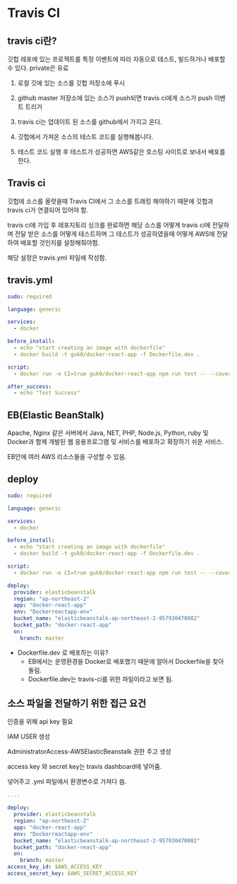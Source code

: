 # Travis CI
## travis ci란?

깃헙 레포에 있는 프로젝트를 특정 이벤트에 따라 자동으로 테스트, 빌드하거나 배포할 수 있다. private은 유료
1. 로컬 깃에 있는 소스를 깃헙 저장소에 푸시

2. github master 저장소에 있는 소스가 push되면 travis ci에게 소스가 push 이벤트 트리거

3. travis ci는 업데이트 된 소스를 github에서 가지고 온다.

4. 깃헙에서 가져온 소스의 테스트 코드를 실행해봅니다.

5. 테스트 코드 실행 후 테스트가 성공하면 AWS같은 호스팅 사이트로 보내서 배포를 한다.

## Travis ci

깃헙에 소스를 올렷을때 Travis CI에서 그 소스를 트래킹 해야하기 때문에 깃헙과 travis ci가 연결되어 있어야 함.

travis ci에 가입 후 레포지토리 싱크를 완료하면 해당 소스를 어떻게 travis ci에 전달하며 전달 받은 소스를 어떻게 테스트하며 그 테스트가 성공하였을때 어떻게 AWS에 전달하여 배포할 것인지를 설정해줘야함. 

해당 설정은 travis.yml 파일에 작성함.

## travis.yml

```yaml
sudo: required

language: generic

services:
  - docker

before_install:
  - echo "start creating an image with dockerfile"
  - docker build -t guk0/docker-react-app -f Dockerfile.dev .

script:
  - docker run -e CI=true guk0/docker-react-app npm run test -- --coverage

after_success:
  - echo "Test Success"
```

## EB(Elastic BeanStalk)

Apache, Nginx 같은 서버에서 Java, NET, PHP, Node.js, Python, ruby 및 Docker과 함께 개발된 웹 응용프로그램 및 서비스를 배포하고 확장하기 쉬운 서비스.

EB안에 여러 AWS 리소스들을 구성할 수 있음.

## deploy

```yaml
sudo: required

language: generic

services:
  - docker

before_install:
  - echo "start creating an image with dockerfile"
  - docker build -t guk0/docker-react-app -f Dockerfile.dev .

script:
  - docker run -e CI=true guk0/docker-react-app npm run test -- --coverage

deploy: 
  provider: elasticbeanstalk
  region: "ap-northeast-2"
  app: "docker-react-app"
  env: "Dockerreactapp-env"
  bucket_name: "elasticbeanstalk-ap-northeast-2-957930470982"
  bucket_path: "docker-react-app"
  on: 
    branch: master
```

- Dockerfile.dev 로 배포하는 이유?
    - EB에서는 운영환경을 Docker로 배포했기 때문에 알아서 Dockerfile을 찾아 돌림.
    - Dockerfile.dev는 travis-ci를 위한 파일이라고 보면 됨.

## 소스 파일을 전달하기 위한 접근 요건
인증을 위해 api key 필요

IAM USER 생성

AdministratorAccess-AWSElasticBeanstalk 권한 주고 생성

access key 와 secret key는 travis dashboard에 넣어줌.

넣어주고 .yml 파일에서 환경변수로 가져다 씀.

```yaml
....

deploy: 
  provider: elasticbeanstalk
  region: "ap-northeast-2"
  app: "docker-react-app"
  env: "Dockerreactapp-env"
  bucket_name: "elasticbeanstalk-ap-northeast-2-957930470982"
  bucket_path: "docker-react-app"
  on: 
    branch: master
access_key_id: $AWS_ACCESS_KEY
access_secret_key: $AWS_SECRET_ACCESS_KEY
```